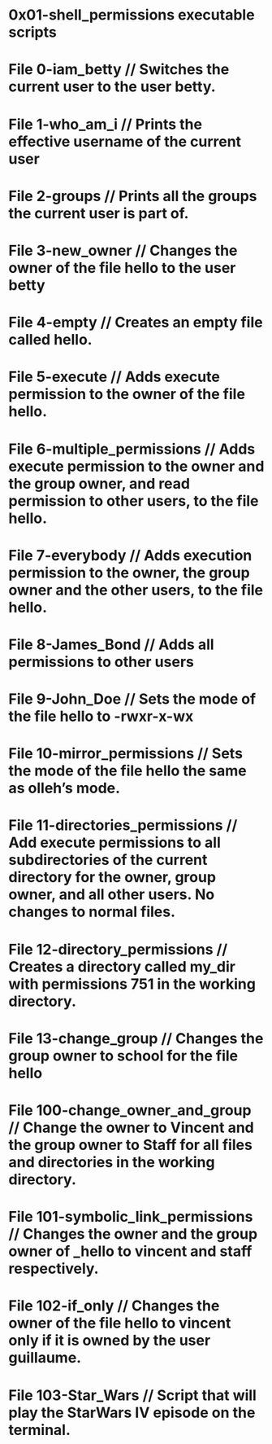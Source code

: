 # 0x01-shell_permissions executable scripts

# File 0-iam_betty // Switches the current user to the user betty.

# File 1-who_am_i // Prints the effective username of the current user

# File 2-groups // Prints all the groups the current user is part of.

# File 3-new_owner // Changes the owner of the file hello to the user betty

# File 4-empty // Creates an empty file called hello.

# File 5-execute // Adds execute permission to the owner of the file hello.

# File 6-multiple_permissions // Adds execute permission to the owner and the group owner, and read permission to other users, to the file hello.

# File 7-everybody // Adds execution permission to the owner, the group owner and the other users, to the file hello.

# File 8-James_Bond // Adds all permissions to other users

# File 9-John_Doe // Sets the mode of the file hello to -rwxr-x-wx

# File 10-mirror_permissions // Sets the mode of the file hello the same as olleh’s mode.

# File 11-directories_permissions // Add execute permissions to all subdirectories of the current directory for the owner, group owner, and all other users. No changes to normal files.

# File 12-directory_permissions // Creates a directory called my_dir with permissions 751 in the working directory.

# File 13-change_group // Changes the group owner to school for the file hello

# File 100-change_owner_and_group // Change the owner to Vincent and the group owner to Staff for all files and directories in the working directory.

# File 101-symbolic_link_permissions // Changes the owner and the group owner of _hello to vincent and staff respectively.

# File 102-if_only // Changes the owner of the file hello to vincent only if it is owned by the user guillaume.

# File 103-Star_Wars // Script that will play the StarWars IV episode on the terminal.